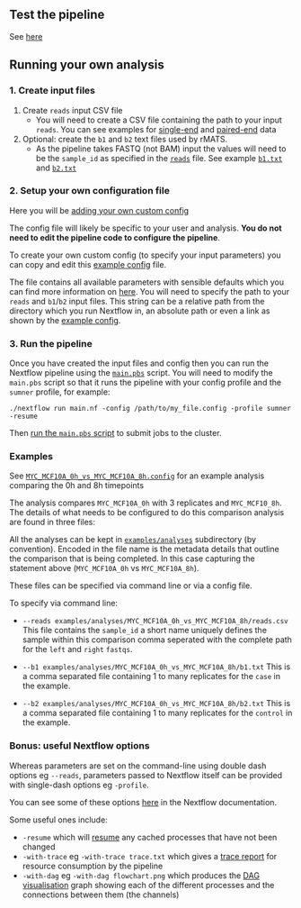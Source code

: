 ## Test the pipeline

See [here](../README.md##quick-start-on-sumner-jaxs-hpc)

## Running your own analysis

### 1. Create input files

1) Create `reads` input CSV file
    - You will need to create a CSV file containing the path to your input `reads`. You can see examples for [single-end](../examples/testdata/single_end/test_reps.csv) and [paired-end](../examples/testdata/human_test/human_test_reps.csv) data
2) Optional: create the `b1` and `b2` text files used by rMATS.
    - As the pipeline takes FASTQ (not BAM) input the values will need to be the `sample_id` as specified in the [`reads`](../examples/testdata/human_test/human_test_reps.csv) file. See example [`b1.txt`](../examples/testdata/human_test/b1.txt) and [`b2.txt`](../examples/testdata/human_test/b2.txt)

### 2. Setup your own configuration file

Here you will be [adding your own custom config](https://nf-co.re/usage/configuration#custom-configuration-files)

The config file will likely be specific to your user and analysis. **You do not need to edit the pipeline code to configure the pipeline**.

To create your own custom config (to specify your input parameters) you can copy and edit this [example config](../conf/examples/MYC_MCF10A_0h_vs_MYC_MCF10A_8h.config) file.

The file contains all available parameters with sensible defaults which you can find more information on [here](usage.md#all-available-parameters). You will need to specify the path to your `reads` and `b1`/`b2` input files. This string can be a relative path from the directory which you run Nextflow in, an absolute path or even a link as shown by the [example config](../conf/examples/MYC_MCF10A_0h_vs_MYC_MCF10A_8h.config).

### 3. Run the pipeline

Once you have created the input files and config then you can run the Nextflow pipeline using the [`main.pbs`](../main.pbs) script. You will need to modify the `main.pbs` script so that it runs the pipeline with your config profile and the `sumner` profile, for example:
```
./nextflow run main.nf -config /path/to/my_file.config -profile sumner -resume
```

Then [run the `main.pbs` script](../README.md#quick-start-on-sumner-jaxs-hpc) to submit jobs to the cluster.

### Examples

See [`MYC_MCF10A_0h_vs_MYC_MCF10A_8h.config`](../conf/examples/MYC_MCF10A_0h_vs_MYC_MCF10A_8h.config) for an example analysis comparing the 0h and 8h timepoints

The analysis compares `MYC_MCF10A_0h` with 3 replicates and `MYC_MCF10_8h`.
The details of what needs to be configured to do this comparison analysis are found in three files:

All the analyses can be kept in [`examples/analyses`](../examples/analyses) subdirectory (by convention). Encoded in the file name is the metadata details that outline the comparison that is being completed.  In this case capturing the statement above (`MYC_MCF10A_0h` vs `MYC_MCF10A_8h`).

These files can be specified via command line or via a config file.

To specify via command line:

* `--reads examples/analyses/MYC_MCF10A_0h_vs_MYC_MCF10A_8h/reads.csv`
    This file contains the `sample_id` a short name uniquely defines the sample within this comparison
    comma seperated with the complete path for the `left` and `right` `fastqs`.   
    
* `--b1 examples/analyses/MYC_MCF10A_0h_vs_MYC_MCF10A_8h/b1.txt`
    This is a comma separated file containing 1 to many replicates for the `case` in the example.
    
* `--b2 examples/analyses/MYC_MCF10A_0h_vs_MYC_MCF10A_8h/b2.txt`
    This is a comma separated file containing 1 to many replicates for the `control` in the example.

### Bonus: useful Nextflow options

Whereas parameters are set on the command-line using double dash options eg `--reads`, parameters passed to Nextflow itself can be provided with single-dash options eg `-profile`.

You can see some of these options [here](https://www.nextflow.io/docs/latest/tracing.html) in the Nextflow documentation.

Some useful ones include:
- `-resume` which will [resume](https://www.nextflow.io/docs/latest/getstarted.html?highlight=resume#modify-and-resume) any cached processes that have not been changed
- `-with-trace` eg `-with-trace trace.txt` which gives a [trace report](https://www.nextflow.io/docs/latest/tracing.html?highlight=dag#trace-report) for resource consumption by the pipeline
- `-with-dag` eg `-with-dag flowchart.png` which produces the [DAG visualisation](https://www.nextflow.io/docs/latest/tracing.html?highlight=dag#dag-visualisation) graph showing each of the different processes and the connections between them (the channels)